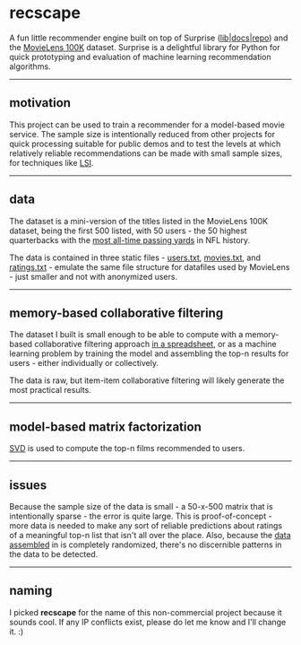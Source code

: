 # recscape
A fun little recommender engine built on top of Surprise ([lib](http://surpriselib.com/)|[docs](http://surprise.readthedocs.io/en/stable/index.html)|[repo](https://github.com/NicolasHug/Surprise)) and the [MovieLens 100K](https://grouplens.org/datasets/movielens/) dataset. Surprise is a delightful library for Python for quick prototyping and evaluation of machine learning recommendation algorithms.

----
## motivation
This project can be used to train a recommender for a model-based movie service. The sample size is intentionally reduced from other projects for quick processing suitable for public demos and to test the levels at which relatively reliable recommendations can be made with small sample sizes, for techniques like [LSI](https://en.wikipedia.org/wiki/Latent_semantic_analysis).

----
## data
The dataset is a mini-version of the titles listed in the MovieLens 100K dataset, being the first 500 listed, with 50 users - the 50 highest quarterbacks with the [most all-time passing yards](https://www.pro-football-reference.com/leaders/pass_yds_career.htm) in NFL history.

The data is contained in three static files - [users.txt](https://github.com/jasonsalas/recscape/blob/master/users.txt), [movies.txt](https://github.com/jasonsalas/recscape/blob/master/movies.txt), and [ratings.txt](https://github.com/jasonsalas/recscape/blob/master/ratings.txt) - emulate the same file structure for datafiles used by MovieLens - just smaller and not with anonymized users.

-----
## memory-based collaborative filtering
The dataset I built is small enough to be able to compute with a memory-based collaborative filtering approach [in a spreadsheet](https://docs.google.com/spreadsheets/d/18S_3gbqkspkFpTKQGFjrmggjzDm3qWfdp9ODuiVtusw/edit?usp=sharing), or as a machine learning problem by training the model and assembling the top-n results for users - either individually or collectively.

The data is raw, but item-item collaborative filtering will likely generate the most practical results.

----
## model-based matrix factorization
[SVD](https://en.wikipedia.org/wiki/Singular-value_decomposition) is used to compute the top-n films recommended to users.

----
## issues
Because the sample size of the data is small - a 50-x-500 matrix that is intentionally sparse - the error is quite large. This is proof-of-concept - more data is needed to make any sort of reliable predictions about ratings of a meaningful top-n list that isn't all over the place. Also, because the [data assembled](https://github.com/jasonsalas/recscape/blob/master/make_recommendations_model.py) in is completely randomized, there's no discernible patterns in the data to be detected. 

----
## naming
I picked **recscape** for the name of this non-commercial project because it sounds cool. If any IP conflicts exist, please do let me know and I'll change it. :)
